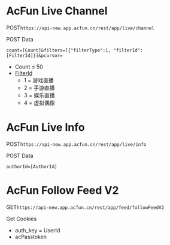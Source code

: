 ﻿# AcFun Live Channel
POST`https://api-new.app.acfun.cn/rest/app/live/channel`

POST Data

`count=[Count]&filters=[{"filterType":1, "filterId":[FilterId]}]&pcursor=`
* Count &le; 50
* [FilterId](https://api-new.acfunchina.com/rest/pc-client/live/type/list?kpf=WINDOWS_PC&appver=1.4.0.145)
  * 1 = 游戏直播
  * 2 = 手游直播
  * 3 = 娱乐直播
  * 4 = 虚拟偶像

# AcFun Live Info
POST`https://api-new.app.acfun.cn/rest/app/live/info`

POST Data

`authorId=[AuthorId]`

# AcFun Follow Feed V2
GET`https://api-new.app.acfun.cn/rest/app/feed/followFeedV2`

Get Cookies
* auth_key = UserId
* acPasstoken
